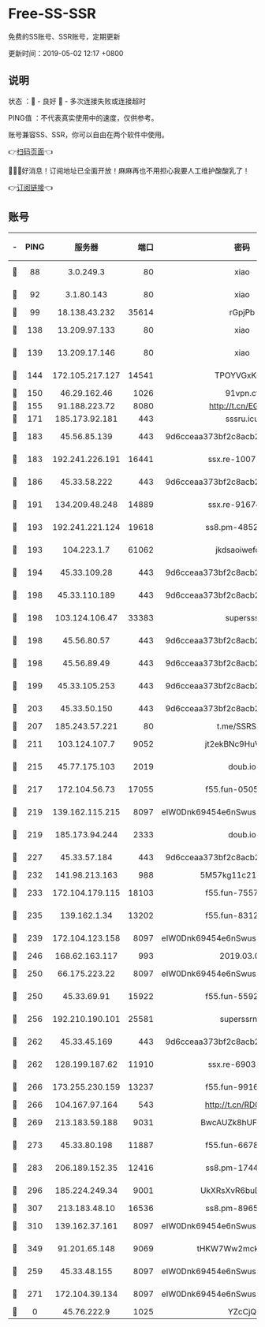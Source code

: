 # Free-SS-SSR

免费的SS账号、SSR账号，定期更新

更新时间：2019-05-02 12:17 +0800

## 说明

状态     ：🙂 - 良好 🙁 - 多次连接失败或连接超时

PING值   ：不代表真实使用中的速度，仅供参考。

账号兼容SS、SSR，你可以自由在两个软件中使用。

👉[扫码页面](https://liesauer.github.io/Free-SS-SSR/)👈

🎉🎉🎉好消息！订阅地址已全面开放！麻麻再也不用担心我要人工维护酸酸乳了！

👉[订阅链接](https://www.liesauer.net/yogurt/subscribe?ACCESS_TOKEN=DAYxR3mMaZAsaqUb)👈

## 账号

|-|PING|服务器|端口|密码|加密方式|区域|
|:----:|:----:|:-----:|-----:|:----:|:----:|:----:|
|🙂|88|3.0.249.3|80|xiao|aes-128-ctr|SG|
|🙂|92|3.1.80.143|80|xiao|aes-128-ctr|SG|
|🙂|99|18.138.43.232|35614|rGpjPb|rc4-md5|SG|
|🙂|138|13.209.97.133|80|xiao|aes-128-ctr|KR|
|🙂|139|13.209.17.146|80|xiao|aes-128-ctr|KR|
|🙂|144|172.105.217.127|14541|TPOYVGxKglpi|aes-256-cfb|JP|
|🙂|150|46.29.162.46|1026|91vpn.cf|rc4-md5|RU|
|🙂|155|91.188.223.72|8080|http://t.cn/EGJIyrl|rc4-md5|RU|
|🙂|171|185.173.92.181|443|sssru.icu|rc4-md5|RU|
|🙂|183|45.56.85.139|443|9d6cceaa373bf2c8acb22e60b6a58be6|aes-256-cfb|US|
|🙂|183|192.241.226.191|16441|ssx.re-10071101|aes-256-cfb|US|
|🙂|186|45.33.58.222|443|9d6cceaa373bf2c8acb22e60b6a58be6|aes-256-cfb|US|
|🙂|191|134.209.48.248|14889|ssx.re-91674483|aes-256-cfb|US|
|🙂|193|192.241.221.124|19618|ss8.pm-48528266|aes-256-cfb|US|
|🙂|193|104.223.1.7|61062|jkdsaoiwefdsa|aes-256-cfb|US|
|🙂|194|45.33.109.28|443|9d6cceaa373bf2c8acb22e60b6a58be6|aes-256-cfb|US|
|🙂|198|45.33.110.189|443|9d6cceaa373bf2c8acb22e60b6a58be6|aes-256-cfb|US|
|🙂|198|103.124.106.47|33383|supersss|aes-256-cfb|US|
|🙂|198|45.56.80.57|443|9d6cceaa373bf2c8acb22e60b6a58be6|aes-256-cfb|US|
|🙂|198|45.56.89.49|443|9d6cceaa373bf2c8acb22e60b6a58be6|aes-256-cfb|US|
|🙂|199|45.33.105.253|443|9d6cceaa373bf2c8acb22e60b6a58be6|aes-256-cfb|US|
|🙂|203|45.33.50.150|443|9d6cceaa373bf2c8acb22e60b6a58be6|aes-256-cfb|US|
|🙂|207|185.243.57.221|80|t.me/SSRSUB|rc4-md5|US|
|🙂|211|103.124.107.7|9052|jt2ekBNc9HuVtm2a|aes-256-cfb|US|
|🙂|215|45.77.175.103|2019|doub.io|aes-128-ctr|SG|
|🙂|217|172.104.56.73|17055|f55.fun-05056221|aes-256-cfb|SG|
|🙂|219|139.162.115.215|8097|eIW0Dnk69454e6nSwuspv9DmS201tQ0D|aes-256-cfb|JP|
|🙂|219|185.173.94.244|2333|doub.io|aes-128-ctr|RU|
|🙂|227|45.33.57.184|443|9d6cceaa373bf2c8acb22e60b6a58be6|aes-256-cfb|US|
|🙂|232|141.98.213.163|988|5M57kg11c214qDmK|chacha20|KR|
|🙂|233|172.104.179.115|18103|f55.fun-75573208|aes-256-cfb|SG|
|🙂|235|139.162.1.34|13202|f55.fun-83127427|aes-256-cfb|SG|
|🙂|239|172.104.123.158|8097|eIW0Dnk69454e6nSwuspv9DmS201tQ0D|aes-256-cfb|JP|
|🙂|246|168.62.163.117|993|2019.03.07|rc4-md5|US|
|🙂|250|66.175.223.22|8097|eIW0Dnk69454e6nSwuspv9DmS201tQ0D|aes-256-cfb|US|
|🙂|250|45.33.69.91|15922|f55.fun-55922817|aes-256-cfb|US|
|🙂|256|192.210.190.101|25581|superssrnet|aes-256-cfb|US|
|🙂|262|45.33.45.169|443|9d6cceaa373bf2c8acb22e60b6a58be6|aes-256-cfb|US|
|🙂|262|128.199.187.62|11910|ssx.re-69031695|aes-256-cfb|SG|
|🙂|266|173.255.230.159|13237|f55.fun-99168886|aes-256-cfb|US|
|🙂|266|104.167.97.164|543|http://t.cn/RD0D7sx|rc4-md5|CA|
|🙂|269|213.183.59.188|9031|BwcAUZk8hUFAkDGN|aes-256-cfb|NL|
|🙂|273|45.33.80.198|11887|f55.fun-66780076|aes-256-cfb|US|
|🙂|283|206.189.152.35|12416|ss8.pm-17446857|aes-256-cfb|SG|
|🙂|296|185.224.249.34|9001|UkXRsXvR6buDMG2Y|aes-256-cfb|RU|
|🙂|307|213.183.48.10|16536|ss8.pm-89653411|rc4-md5|RU|
|🙂|310|139.162.37.161|8097|eIW0Dnk69454e6nSwuspv9DmS201tQ0D|aes-256-cfb|SG|
|🙂|349|91.201.65.148|9069|tHKW7Ww2mck9CHQG|aes-256-cfb|IT|
|🙂|259|45.33.48.155|8097|eIW0Dnk69454e6nSwuspv9DmS201tQ0D|aes-256-cfb|US|
|🙂|271|172.104.39.134|8097|eIW0Dnk69454e6nSwuspv9DmS201tQ0D|aes-256-cfb|SG|
|🙁|0|45.76.222.9|1025|YZcCjQ|rc4-md5|JP|
